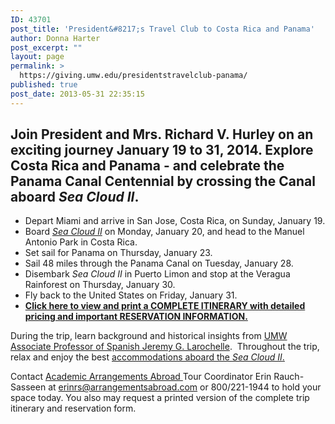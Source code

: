 ```yaml
---
ID: 43701
post_title: 'President&#8217;s Travel Club to Costa Rica and Panama'
author: Donna Harter
post_excerpt: ""
layout: page
permalink: >
  https://giving.umw.edu/presidentstravelclub-panama/
published: true
post_date: 2013-05-31 22:35:15
---
```

<h2>Join President and Mrs. Richard V. Hurley on an exciting journey January 19 to 31, 2014. Explore Costa Rica and Panama - and celebrate the Panama Canal Centennial by crossing the Canal aboard <em>Sea Cloud II</em>.</h2>
<ul>
	<li>Depart Miami and arrive in San Jose, Costa Rica, on Sunday, January 19.</li>
	<li>Board <a href="http://www.arrangementsabroad.com/ship.php?ship=315" target="_blank"><em>Sea Cloud II</em></a> on Monday, January 20, and head to the Manuel Antonio Park in Costa Rica.</li>
	<li>Set sail for Panama on Thursday, January 23.</li>
	<li>Sail 48 miles through the Panama Canal on Tuesday, January 28.</li>
	<li>Disembark <em>Sea Cloud II</em> in Puerto Limon and stop at the Veragua Rainforest on Thursday, January 30.</li>
	<li>Fly back to the United States on Friday, January 31.</li>
	<li><a href="https://giving.umw.edu/wp-content/uploads/2013/05/UMW_Panama_Jan_2014-FINALV.pdf" target="_blank"><strong>Click here to view and print a COMPLETE ITINERARY with detailed pricing and important RESERVATION INFORMATION.</strong></a></li>
</ul>
During the trip, learn background and historical insights from <a href="http://www.umw.edu/faculty/faculty-member/jlaroche/" target="_blank">UMW Associate Professor of Spanish Jeremy G. Larochelle</a>.  Throughout the trip, relax and enjoy the best <a href="http://www.arrangementsabroad.com/deckplans/315_deckplan.pdf" target="_blank">accommodations aboard the <em>Sea Cloud II</em>.</a>

Contact <a href="http://www.arrangementsabroad.com/trip.php?trip=234" target="_blank">Academic Arrangements Abroad </a>Tour Coordinator Erin Rauch-Sasseen at <a href="mailto:erinrs@arrangementsabroad.com">erinrs@arrangementsabroad.com</a> or 800/221-1944 to hold your space today. You also may request a printed version of the complete trip itinerary and reservation form.